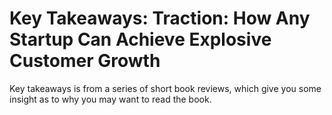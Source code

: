# Key Takeaways: Traction: How Any Startup Can Achieve Explosive Customer Growth

Key takeaways is from a series of short book reviews, which give you some insight as to why you may want to read the book.
